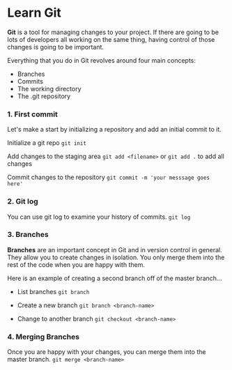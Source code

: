 # Learn Git

**Git** is a tool for managing changes to your project. If there are going to be lots of developers all working on the same thing, having control of those changes is going to be important.

Everything that you do in Git revolves around four main concepts:

- Branches
- Commits
- The working directory
- The .git repository

### 1. First commit

Let's make a start by initializing a repository and add an initial commit to it.

Initialize a git repo
```git init```

Add changes to the staging area
```git add <filename>```
or
```git add .``` to add all changes

Commit changes to the repository
```git commit -m 'your messsage goes here'```

### 2. Git log

You can use git log to examine your history of commits.
```git log```

### 3. Branches

**Branches** are an important concept in Git and in version control in general. They allow you to create changes in isolation. You only merge them into the rest of the code when you are happy with them.

Here is an example of creating a second branch off of the master branch...

- List branches
```git branch```

- Create a new branch
```git branch <branch-name>```

- Change to another branch
```git checkout <branch-name>```

### 4. Merging Branches

Once you are happy with your changes, you can merge them into the master branch.
```git merge <branch-name>```
